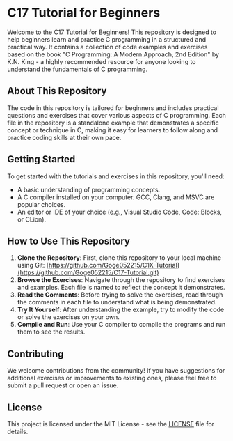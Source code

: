 # C17 Tutorial for Beginners

Welcome to the C17 Tutorial for Beginners! This repository is designed to help beginners learn and practice C programming in a structured and practical way. It contains a collection of code examples and exercises based on the book "C Programming: A Modern Approach, 2nd Edition" by K.N. King - a highly recommended resource for anyone looking to understand the fundamentals of C programming.

## About This Repository
The code in this repository is tailored for beginners and includes practical questions and exercises that cover various aspects of C programming. Each file in the repository is a standalone example that demonstrates a specific concept or technique in C, making it easy for learners to follow along and practice coding skills at their own pace.

## Getting Started
To get started with the tutorials and exercises in this repository, you'll need:

- A basic understanding of programming concepts.
- A C compiler installed on your computer. GCC, Clang, and MSVC are popular choices.
- An editor or IDE of your choice (e.g., Visual Studio Code, Code::Blocks, or CLion).

## How to Use This Repository
1. **Clone the Repository**: First, clone this repository to your local machine using Git: [https://github.com/Goge052215/C1X-Tutorial](https://github.com/Goge052215/C17-Tutorial.git)
2. **Browse the Exercises**: Navigate through the repository to find exercises and examples. Each file is named to reflect the concept it demonstrates.
3. **Read the Comments**: Before trying to solve the exercises, read through the comments in each file to understand what is being demonstrated.
4. **Try It Yourself**: After understanding the example, try to modify the code or solve the exercises on your own.
5. **Compile and Run**: Use your C compiler to compile the programs and run them to see the results.

## Contributing
We welcome contributions from the community! If you have suggestions for additional exercises or improvements to existing ones, please feel free to submit a pull request or open an issue.

## License
This project is licensed under the MIT License - see the [LICENSE](LICENSE) file for details.
